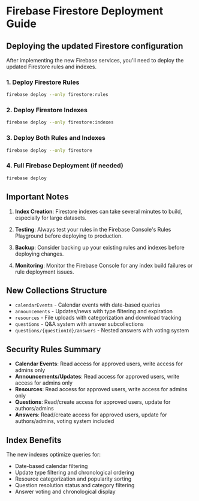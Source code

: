 # Firebase Firestore Deployment Guide

## Deploying the updated Firestore configuration

After implementing the new Firebase services, you'll need to deploy the updated Firestore rules and indexes.

### 1. Deploy Firestore Rules
```bash
firebase deploy --only firestore:rules
```

### 2. Deploy Firestore Indexes
```bash
firebase deploy --only firestore:indexes
```

### 3. Deploy Both Rules and Indexes
```bash
firebase deploy --only firestore
```

### 4. Full Firebase Deployment (if needed)
```bash
firebase deploy
```

## Important Notes

1. **Index Creation**: Firestore indexes can take several minutes to build, especially for large datasets.

2. **Testing**: Always test your rules in the Firebase Console's Rules Playground before deploying to production.

3. **Backup**: Consider backing up your existing rules and indexes before deploying changes.

4. **Monitoring**: Monitor the Firebase Console for any index build failures or rule deployment issues.

## New Collections Structure

- `calendarEvents` - Calendar events with date-based queries
- `announcements` - Updates/news with type filtering and expiration
- `resources` - File uploads with categorization and download tracking
- `questions` - Q&A system with answer subcollections
- `questions/{questionId}/answers` - Nested answers with voting system

## Security Rules Summary

- **Calendar Events**: Read access for approved users, write access for admins only
- **Announcements/Updates**: Read access for approved users, write access for admins only  
- **Resources**: Read access for approved users, write access for admins only
- **Questions**: Read/create access for approved users, update for authors/admins
- **Answers**: Read/create access for approved users, update for authors/admins, voting system included

## Index Benefits

The new indexes optimize queries for:
- Date-based calendar filtering
- Update type filtering and chronological ordering
- Resource categorization and popularity sorting
- Question resolution status and category filtering
- Answer voting and chronological display
